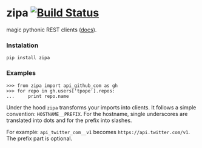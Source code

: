 zipa [![Build Status](https://travis-ci.org/vtemian/zipa.svg?branch=master)](https://travis-ci.org/vtemian/zipa)
====
magic pythonic REST clients ([docs](http://zipa.readthedocs.org/)).

### Instalation
``` pip install zipa ```

### Examples

```
>>> from zipa import api_github_com as gh
>>> for repo in gh.users['tpope'].repos:
...     print repo.name

```

Under the hood `zipa` transforms your imports into clients. It follows a simple
convention: `HOSTNAME__PREFIX`. For the hostname, single underscores are
translated into dots and for the prefix into slashes.

For example: `api_twitter_com__v1` becomes `https://api.twitter.com/v1`. The
prefix part is optional.
